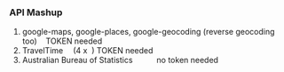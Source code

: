 ### API Mashup

 1. google-maps, google-places, google-geocoding (reverse geocoding too)&nbsp; &nbsp;  TOKEN needed
 2. TravelTime &emsp;(4 x &nbsp;)    TOKEN needed
 3. Australian Bureau of Statistics &nbsp;&nbsp;&nbsp;&nbsp;&nbsp;&nbsp;&nbsp;&nbsp;&nbsp; no token needed
